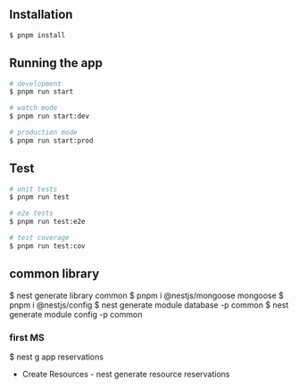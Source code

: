 ## Installation

```bash
$ pnpm install
```

## Running the app

```bash
# development
$ pnpm run start

# watch mode
$ pnpm run start:dev

# production mode
$ pnpm run start:prod
```

## Test

```bash
# unit tests
$ pnpm run test

# e2e tests
$ pnpm run test:e2e

# test coverage
$ pnpm run test:cov
```


## common library

$ nest generate library common
$ pnpm i @nestjs/mongoose mongoose
$ pnpm i @nestjs/config
$ nest generate module database -p common
$ nest generate module config -p common

### first MS
$ nest g app reservations
- Create Resources - nest generate resource reservations